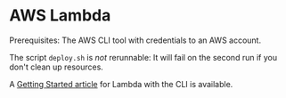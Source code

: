 # AWS Lambda 

Prerequisites: The AWS CLI tool with credentials to an AWS account.

The script `deploy.sh` is _not_  rerunnable: It will fail on the second
 run if you don't clean up resources.

A [Getting Started article](https://docs.aws.amazon.com/lambda/latest/dg/gettingstarted-awscli.html) for Lambda with the CLI is available.
